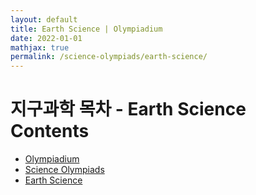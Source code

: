 ```yaml
---
layout: default
title: Earth Science | Olympiadium
date: 2022-01-01
mathjax: true
permalink: /science-olympiads/earth-science/
---
```

<h1>지구과학 목차 - Earth Science Contents</h1>
<ul class="breadcrumb">
	<li><a href="{{ site.homeurl }}">Olympiadium</a></li> 
	<li><a href="{{ site.homeurl }}science-olympiads/">Science Olympiads</a></li> 
	<li><a href="{{ site.homeurl }}science-olympiads/earth-science/">Earth Science</a></li>
</ul>
